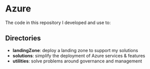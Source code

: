 # Azure

The code in this repository I developed and use to:

## Directories

* **landingZone**: deploy a landing zone to support my solutions
* **solutions**: simplify the deployment of Azure services & features
* **utilities**: solve problems around governance and management
